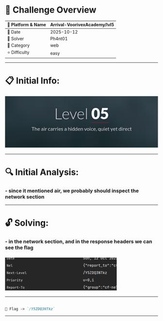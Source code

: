 #  📌 Challenge Overview

| 🧩 Platform & Name | Arrival-VoorivexAcademy/lvl5 |
| ------------------- | ------------------------------- |
| 📅 Date             | 2025-10-12 |
| 👾 Solver           | Ph4nt01 |
| 🔰 Category         | web |
| ⭐ Difficulty        | easy |

---

# 📋 Initial Info:

### ![img](./imgs/lvl5.png)

---

# 🔍 Initial Analysis:

### - since it mentioned air, we probably should inspect the network section

---

# 🔓 Solving:

### - in the network section, and in the response headers we can see the flag
### ![img](./imgs/lvl5-1.png)

---

```markdown

🚩 Flag -> `/Y5ZDQ3NTkz`

```

---

